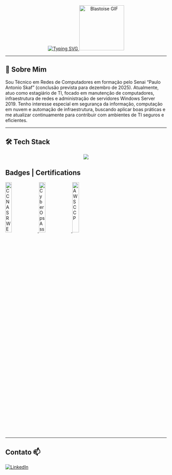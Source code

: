 <div align="center">
  <a href="https://git.io/typing-svg">
    <img src="https://readme-typing-svg.demolab.com?font=Press+Start+2P&size=22&duration=1500&pause=750&center=true&vCenter=true&multiline=true&color=377AFF&width=642&height=130&lines=Ol%C3%A1+%2C+Meu+nome+%C3%A9+Jo%C3%A3o+Gustavo;e+este+%C3%A9+meu+GitHub!;%28%5E_%5E%29" alt="Typing SVG" />
  </a>

  <img src="https://i.imgur.com/pBW7YiY.gif" width="140px" alt="Blastoise GIF" />
</div>

---

## 🧠 Sobre Mim

Sou Técnico em Redes de Computadores em formação pelo Senai “Paulo Antonio Skaf” (conclusão prevista para dezembro de 2025). Atualmente, atuo como estagiário de TI, focado em manutenção de computadores, infraestrutura de redes e administração de servidores Windows Server 2019. Tenho interesse especial em segurança da informação, computação em nuvem e automação de infraestrutura, buscando aplicar boas práticas e me atualizar continuamente para contribuir com ambientes de TI seguros e eficientes.

---

<div style="display: inline_block">
 <h2>  🛠️ Tech Stack </h2>
<p align="center">
  <img src="https://skillicons.dev/icons?i=arduino,raspberrypi,aws,azure,linux,mint,kali,ubuntu,debian,windows,prometheus,grafana,java,py
</p>

---

<div style="display: inline_block">
  <h2> Badges | Certifications</h2>

<a href="https://www.credly.com/badges/e769e815-1a68-4d82-807b-38dd6fd24f04/public_url">
  <img width="20%" height="20%" src="https://images.credly.com/images/f4ccdba9-dd65-4349-baad-8f05df116443/CCNASRWE__1_.png" alt="CCNA SRWE"/>
</a>
<a href="https://www.credly.com/badges/e3db2393-5e9e-4087-b6b2-e6ef645220c4/public_url">
  <img width="20%" height="20%" src="https://images.credly.com/images/19e742ef-13be-4d26-87ed-ac8f5fd0643c/image.png" alt="CyberOps Associate"/>
</a>
<a href="https://www.credly.com/badges/197cfad6-7f0f-4dfd-bf8c-1f634d6c8211/public_url">
  <img width="20%" height="20%" src="https://images.credly.com/size/220x220/images/73e4a58b-a8ef-41a3-a7db-9183dd269882/image.png" alt="AWS CCP"/>
</a>

---

## Contato 📫

[![LinkedIn](https://img.shields.io/badge/LinkedIn-0077B5?style=for-the-badge&logo=linkedin&logoColor=white)](https://www.linkedin.com/in/joaogustavodasilva/)
